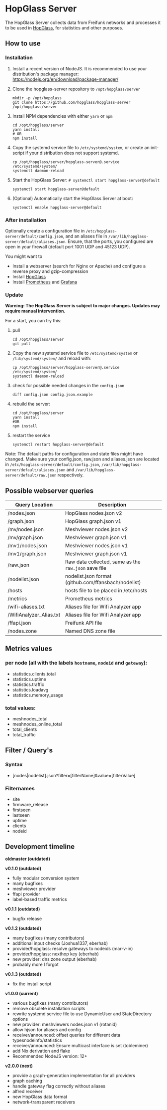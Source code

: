 # HopGlass Server
The HopGlass Server collects data from Freifunk networks and processes it to be used in [HopGlass](https://github.com/hopglass/hopglass), for statistics and other purposes.

## How to use

### Installation

1. Install a recent version of NodeJS. It is recommended to use your distribution's package manager: https://nodejs.org/en/download/package-manager/

2. Clone the hopglass-server repository to `/opt/hopglass/server`

       mkdir -p /opt/hopglass
       git clone https://github.com/hopglass/hopglass-server /opt/hopglass/server

3. Install NPM dependencies with either `yarn` or `npm`
      
       cd /opt/hopglass/server
       yarn install
       # OR
       npm install

4. Copy the systemd service file to `/etc/systemd/system`, or create an init-script if your distribution does not support systemd.

       cp /opt/hopglass/server/hopglass-server@.service /etc/systemd/system/
       systemctl daemon-reload

5. Start the HopGlass Server: `# systemctl start hopglass-server@default`

       systemctl start hopglass-server@default

6. (Optional) Automatically start the HopGlass Server at boot: 

       systemctl enable hopglass-server@default

### After installation

Optionally create a configuration file in `/etc/hopglass-server/default/config.json`, and an aliases file in `/var/lib/hopglass-server/default/aliases.json`.
Ensure, that the ports, you configured are open in your firewall (default port 1001 UDP and 45123 UDP).


You might want to
- Install a webserver (search for Nginx or Apache) and configure a reverse proxy and gzip-compression
- Install [HopGlass](https://github.com/hopglass/hopglass)
- Install [Prometheus](http://prometheus.io/) and [Grafana](http://grafana.org/)

### Update

**Warning: The HopGlass Server is subject to major changes. Updates may require manual intervention.**

For a start, you can try this:

1. pull

       cd /opt/hopglass/server
       git pull

1. Copy the new systemd service file to `/etc/systemd/system` or `/lib/systemd/system/` and reload with:

       cp /opt/hopglass/server/hopglass-server@.service /etc/systemd/system/
       systemctl daemon-reload

1. check for possible needed changes in the `config.json`

       diff config.json config.json.example

1. rebuild the server:

       cd /opt/hopglass/server
       yarn install
       #OR
       npm install

1. restart the service

       systemctl restart hopglass-server@default

Note: The default paths for configuration and state files might have changed. Make sure your config.json, raw.json and aliases.json are located in `/etc/hopglass-server/default/config.json`, `/var/lib/hopglass-server/default/aliases.json` and `/var/lib/hopglass-server/default/raw.json` respectively.

## Possible webserver queries

|Query Location         |Description|
|---------------------- |---|
|/nodes.json            |HopGlass nodes.json v2|
|/graph.json            |HopGlass graph.json v1|
|/mv/nodes.json         |Meshviewer nodes.json v2|
|/mv/graph.json         |Meshviewer graph.json v1|
|/mv1/nodes.json        |Meshviewer nodes.json v1|
|/mv1/graph.json        |Meshviewer graph.json v1|
|/raw.json              |Raw data collected, same as the `raw.json` save file|
|/nodelist.json         |nodelist.json format (github.com/ffansbach/nodelist)|
|/hosts                 |hosts file to be placed in /etc/hosts|
|/metrics               |Prometheus metrics|
|/wifi-aliases.txt      |Aliases file for Wifi Analyzer app|
|/WifiAnalyzer_Alias.txt|Aliases file for Wifi Analyzer app|
|/ffapi.json            |Freifunk API file|
|/nodes.zone            |Named DNS zone file|

## Metrics values

### per node (all with the labels `hostname`, `nodeid` and `gateway`):

- statistics.clients.total
- statistics.uptime
- statistics.traffic
- statistics.loadavg
- statistics.memory_usage

### total values:

- meshnodes_total
- meshnodes_online_total
- total_clients
- total_traffic

## Filter / Query's

### Syntax
- [nodes|nodelist].json?filter=[filterName]&value=[filterValue]

### Filternames
- site
- firmware_release
- firstseen
- lastseen
- uptime
- clients
- nodeid

## Development timeline

**oldmaster (outdated)**

**v0.1.0 (outdated)**

- fully modular conversion system
- many bugfixes
- meshviewer provider
- ffapi provider
- label-based traffic metrics

**v0.1.1 (outdated)**

- bugfix release

**v0.1.2 (outdated)**

- many bugfixes (many contributors)
- additional input checks (Joshua1337, eberhab)
- provider/hopglass: resolve gateways to nodeids (mar-v-in)
- provider/hopglass: nexthop key (eberhab)
- new provider: dns zone output (eberhab)
- probably more I forgot

**v0.1.3 (outdated)**

- fix the install script

**v1.0.0 (current)**

- various bugfixes (many contributors)
- remove obsolete installation scripts
- rewrite systemd service file to use DynamicUser and StateDirectory options
- new provider: meshviewers nodes.json v1 (rotanid)
- allow hjson for aliases and config
- receiver/announced: offset queries for different data typesnodeinfo/statistics
- receiver/announced: Ensure multicast interface is set (tobleminer)
- add Nix derivation and flake
- Recommended NodeJS version: 12+

**v2.0.0 (next)**

- provide a graph-generation implementation for all providers
- graph caching
- handle gateway flag correctly without aliases
- alfred receiver
- new HopGlass data format
- network-transparent receivers
